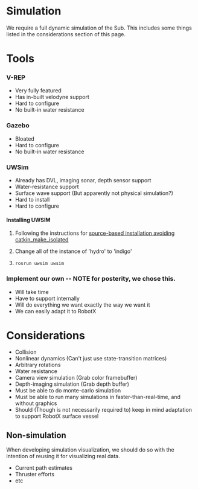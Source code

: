 Simulation
==========

We require a full dynamic simulation of the Sub. This includes some things listed in the considerations section of this page. 

# Tools

### V-REP
- Very fully featured
- Has in-built velodyne support
- Hard to configure
- No built-in water resistance

### Gazebo
- Bloated
- Hard to configure
- No built-in water resistance

### UWSim
- Already has DVL, imaging sonar, depth sensor support
- Water-resistance support
- Surface wave support (But apparently not physical simulation?)
- Hard to install
- Hard to configure

#### Installing UWSIM
1. Following the instructions for [source-based installation avoiding catkin_make_isolated](http://www.irs.uji.es/uwsim/wiki/index.php?title=Installing_UWSim#Source-based_installation_in_Groovy_and_later_distributions_avoiding_catkin_make_isolated)

2. Change all of the instance of 'hydro' to 'indigo'

3. `rosrun uwsim uwsim`

### Implement our own  -- NOTE for posterity, we chose this.
- Will take time
- Have to support internally
- Will do everything we want exactly the way we want it
- We can easily adapt it to RobotX

# Considerations

- Collision
- Nonlinear dynamics (Can't just use state-transition matrices)
- Arbitrary rotations
- Water resistance
- Camera view simulation (Grab color framebuffer)
- Depth-imaging simulation (Grab depth buffer)
- Must be able to do monte-carlo simulation
- Must be able to run many simulations in faster-than-real-time, and without graphics
- Should (Though is not necessarily required to) keep in mind adaptation to support RobotX surface vessel

## Non-simulation
When developing simulation visualization, we should do so with the intention of reusing it for visualizing real data.

- Current path estimates
- Thruster efforts
- etc
